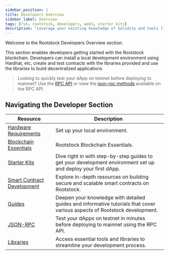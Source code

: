 ```yaml
---
sidebar_position: 1
title: Developers Overview
sidebar_label: Overview
tags: [rsk, rootstock, developers, web3, starter kits]
description: "Leverage your existing knowledge of Solidity and tools like Rust, Hardhat, and Wagmi to deploy and scale your dApps on the pioneering layer 2 solution that combines the best of Bitcoin security and Ethereum Smart Contract capabilities."
---
```


Welcome to the Rootstock Developers Overview section. 

This section enables developers getting started with the Rootstock blockchain. Developers can install a local development environment using Hardhat, etc, create and test contracts with the libraries provided and use the libraries to build decentralized applications 

> Looking to quickly test your dApp on testnet before deploying to mainnet? Use the [RPC API](https://rpc.rootstock.io/) or view the [json-rpc methods](/developers/rpc-api/methods/) available on the RPC API.

## Navigating the Developer Section

| Resource                                                       | Description                                                                                    |
| ----------------------------------------------------------- | ---------------------------------------------------------------------------------------------- |
| [Hardware Requirements](/developers/requirements/) | Set up your local environment. |
| [Blockchain Essentials](/developers/blockchain-essentials/) | Rootstock Blockchain Essentials. |
| [Starter Kits](/developers/quickstart/) | Dive right in with step-by-step guides to get your development environment set up and deploy your first dApp.|
| [Smart Contract Development](/developers/smart-contracts/) | Explore in-depth resources on building secure and scalable smart contracts on Rootstock.|
| [Guides](/developers/integration-guides/) | Deepen your knowledge with detailed guides and informative tutorials that cover various aspects of Rootstock development.|
| [JSON-RPC](/developers/rpc-api/setup/) | Test your dApps on testnet in minutes before deploying to mainnet using the RPC API.|
| [Libraries](/developers/libraries/) | Access essential tools and libraries to streamline your development process. |




